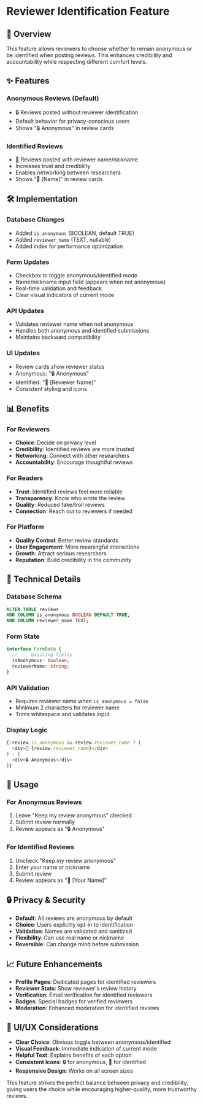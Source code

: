 # Reviewer Identification Feature

## 🎯 Overview

This feature allows reviewers to choose whether to remain anonymous or be identified when posting reviews. This enhances credibility and accountability while respecting different comfort levels.

## ✨ Features

### **Anonymous Reviews (Default)**
- 🔒 Reviews posted without reviewer identification
- Default behavior for privacy-conscious users
- Shows "🔒 Anonymous" in review cards

### **Identified Reviews**
- 👤 Reviews posted with reviewer name/nickname
- Increases trust and credibility
- Enables networking between researchers
- Shows "👤 [Name]" in review cards

## 🛠️ Implementation

### **Database Changes**
- Added `is_anonymous` (BOOLEAN, default TRUE)
- Added `reviewer_name` (TEXT, nullable)
- Added index for performance optimization

### **Form Updates**
- Checkbox to toggle anonymous/identified mode
- Name/nickname input field (appears when not anonymous)
- Real-time validation and feedback
- Clear visual indicators of current mode

### **API Updates**
- Validates reviewer name when not anonymous
- Handles both anonymous and identified submissions
- Maintains backward compatibility

### **UI Updates**
- Review cards show reviewer status
- Anonymous: "🔒 Anonymous"
- Identified: "👤 [Reviewer Name]"
- Consistent styling and icons

## 📊 Benefits

### **For Reviewers**
- **Choice**: Decide on privacy level
- **Credibility**: Identified reviews are more trusted
- **Networking**: Connect with other researchers
- **Accountability**: Encourage thoughtful reviews

### **For Readers**
- **Trust**: Identified reviews feel more reliable
- **Transparency**: Know who wrote the review
- **Quality**: Reduced fake/troll reviews
- **Connection**: Reach out to reviewers if needed

### **For Platform**
- **Quality Control**: Better review standards
- **User Engagement**: More meaningful interactions
- **Growth**: Attract serious researchers
- **Reputation**: Build credibility in the community

## 🔧 Technical Details

### **Database Schema**
```sql
ALTER TABLE reviews 
ADD COLUMN is_anonymous BOOLEAN DEFAULT TRUE,
ADD COLUMN reviewer_name TEXT;
```

### **Form State**
```typescript
interface FormData {
  // ... existing fields
  isAnonymous: boolean;
  reviewerName: string;
}
```

### **API Validation**
- Requires reviewer name when `is_anonymous = false`
- Minimum 2 characters for reviewer name
- Trims whitespace and validates input

### **Display Logic**
```typescript
{!review.is_anonymous && review.reviewer_name ? (
  <div>👤 {review.reviewer_name}</div>
) : (
  <div>🔒 Anonymous</div>
)}
```

## 🚀 Usage

### **For Anonymous Reviews**
1. Leave "Keep my review anonymous" checked
2. Submit review normally
3. Review appears as "🔒 Anonymous"

### **For Identified Reviews**
1. Uncheck "Keep my review anonymous"
2. Enter your name or nickname
3. Submit review
4. Review appears as "👤 [Your Name]"

## 🔒 Privacy & Security

- **Default**: All reviews are anonymous by default
- **Choice**: Users explicitly opt-in to identification
- **Validation**: Names are validated and sanitized
- **Flexibility**: Can use real name or nickname
- **Reversible**: Can change mind before submission

## 📈 Future Enhancements

- **Profile Pages**: Dedicated pages for identified reviewers
- **Reviewer Stats**: Show reviewer's review history
- **Verification**: Email verification for identified reviewers
- **Badges**: Special badges for verified reviewers
- **Moderation**: Enhanced moderation for identified reviews

## 🎨 UI/UX Considerations

- **Clear Choice**: Obvious toggle between anonymous/identified
- **Visual Feedback**: Immediate indication of current mode
- **Helpful Text**: Explains benefits of each option
- **Consistent Icons**: 🔒 for anonymous, 👤 for identified
- **Responsive Design**: Works on all screen sizes

This feature strikes the perfect balance between privacy and credibility, giving users the choice while encouraging higher-quality, more trustworthy reviews. 